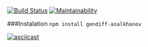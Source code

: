 [![Build Status](https://travis-ci.com/mikhailasalkhanov/project-lvl2-s463.svg?branch=master)](https://travis-ci.com/mikhailasalkhanov/project-lvl2-s463) [![Maintainability](https://api.codeclimate.com/v1/badges/b8b40c4622c155bd7be4/maintainability)](https://codeclimate.com/github/mikhailasalkhanov/project-lvl2-s463/maintainability)

###Instalation
`npm install gendiff-asalkhanov`

[![asciicast](https://asciinema.org/a/hiuJ22Z25tOYGBglNrAdUrAGM.svg)](https://asciinema.org/a/hiuJ22Z25tOYGBglNrAdUrAGM)